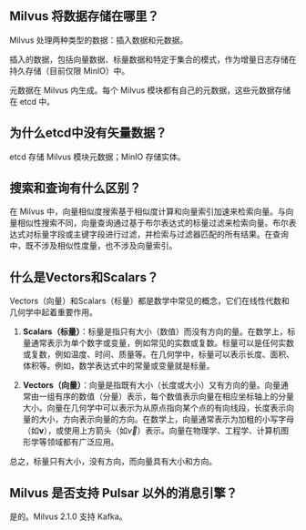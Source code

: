## Milvus 将数据存储在哪里？
Milvus 处理两种类型的数据：插入数据和元数据。

插入的数据，包括向量数据、标量数据和特定于集合的模式，作为增量日志存储在持久存储（目前仅限 MinIO）中。

元数据在 Milvus 内生成。每个 Milvus 模块都有自己的元数据，这些元数据存储在 etcd 中。

## 为什么etcd中没有矢量数据？
etcd 存储 Milvus 模块元数据；MinIO 存储实体。


## 搜索和查询有什么区别？

在 Milvus 中，向量相似度搜索基于相似度计算和向量索引加速来检索向量。与向量相似性搜索不同，向量查询通过基于布尔表达式的标量过滤来检索向量。布尔表达式对标量字段或主键字段进行过滤，并检索与过滤器匹配的所有结果。在查询中，既不涉及相似性度量，也不涉及向量索引。



## 什么是Vectors和Scalars？
Vectors（向量）和Scalars（标量）都是数学中常见的概念，它们在线性代数和几何学中起着重要作用。

1. **Scalars（标量）**：标量是指只有大小（数值）而没有方向的量。在数学上，标量通常表示为单个数字或变量，例如常见的实数或复数。标量可以是任何实数或复数，例如温度、时间、质量等。在几何学中，标量可以表示长度、面积、体积等。例如，数学表达式中的常量或变量就是标量。

2. **Vectors（向量）**：向量是指既有大小（长度或大小）又有方向的量。向量通常由一组有序的数值（分量）表示，每个数值表示向量在相应坐标轴上的分量大小。向量在几何学中可以表示为从原点指向某个点的有向线段，长度表示向量的大小，方向表示向量的方向。在数学上，向量通常表示为加粗的小写字母（如$\mathbf{v}$），或使用上方箭头（如$\vec{v}$）表示。向量在物理学、工程学、计算机图形学等领域都有广泛应用。

总之，标量只有大小，没有方向，而向量具有大小和方向。

## Milvus 是否支持 Pulsar 以外的消息引擎？
是的。Milvus 2.1.0 支持 Kafka。